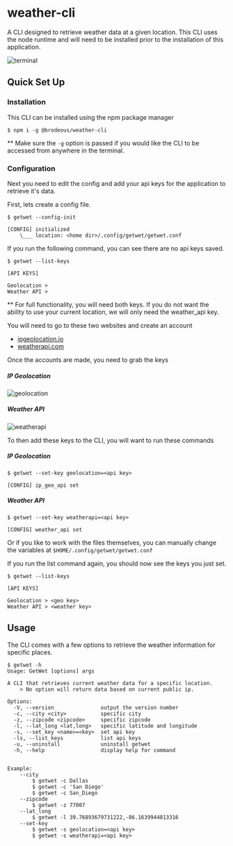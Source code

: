 # weather-cli

A CLI designed to retrieve weather data at a given location. This CLI uses the node runtime and will need to be installed prior to the installation of this application.

![terminal](https://raw.githubusercontent.com/brodeous/weather-cli/main/pics/terminal.png)

## Quick Set Up

### Installation
This CLI can be installed using the npm package manager
```
$ npm i -g @brodeous/weather-cli
```
\*\* Make sure the `-g` option is passed if you would like the CLI to be accessed from anywhere in the terminal.

### Configuration
Next you need to edit the config and add your api keys for the application to retrieve it's data.

First, lets create a config file.
```console
$ getwet --config-init

[CONFIG] initialized
    \___ location: <home dir>/.config/getwet/getwet.conf
```

If you run the following command, you can see there are no api keys saved.
```console
$ getwet --list-keys

[API KEYS]

Geolocation > 
Weather API > 
```
\*\* For full functionality, you will need both keys. If you do not want the ability to use your current location, we will only need the weather_api key.

You will need to go to these two websites and create an account
- [ipgeolocation.io](https://ipgeolocation.io/)
- [weatherapi.com](https://www.weatherapi.com/)

Once the accounts are made, you need to grab the keys

##### IP Geolocation
![geolocation](https://raw.githubusercontent.com/brodeous/weather-cli/main/pics/IPGeolocationAPI-DashBoard.png)

##### Weather API
![weatherapi](https://raw.githubusercontent.com/brodeous/weather-cli/main/pics/Dashboard-WeatherAPI.com.png)

To then add these keys to the CLI, you will want to run these commands
##### IP Geolocation
```console
$ getwet --set-key geolocation=<api key>

[CONFIG] ip_geo_api set
```
##### Weather API
```console
$ getwet --set-key weatherapi=<api key>

[CONFIG] weather_api set
```

Or if you like to work with the files themselves, you can manually change the variables at `$HOME/.config/getwet/getwet.conf`

If you run the list command again, you should now see the keys you just set.
```console
$ getwet --list-keys

[API KEYS]

Geolocation > <geo key>
Weather API > <weather key>
```

## Usage
The CLI comes with a few options to retrieve the weather information for specific places.
```console
$ getwet -h
Usage: GetWet [options] args

A CLI that retrieves current weather data for a specific location.
    > No option will return data based on current public ip.

Options:
  -V, --version               output the version number
  -c, --city <city>           specific city
  -z, --zipcode <zipcode>     specific zipcode
  -l, --lat_long <lat,long>   specific latitude and longitude
  -s, --set_key <name>=<key>  set api key
  -ls, --list_keys            list api keys
  -u, --uninstall             uninstall getwet
  -h, --help                  display help for command


Example:
    --city
        $ getwet -c Dallas
        $ getwet -c 'San Diego'
        $ getwet -c San_Diego
    --zipcode
        $ getwet -z 77007
    --lat_long
        $ getwet -l 39.76893679731222,-86.1639944813316
    --set-key
        $ getwet -s geolocation=<api key>
        $ getwet -s weatherapi=<api key>
```
